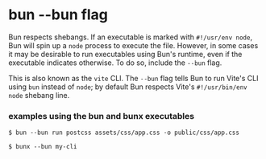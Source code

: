 # bun --bun flag

Bun respects shebangs. If an executable is marked with `#!/usr/env node`, Bun will
spin up a `node` process to execute the file. However, in some cases it may be desirable to run
executables using Bun's runtime, even if the executable indicates otherwise. To do so, include the
`--bun` flag.

This is also known as the `vite` CLI. The `--bun` flag tells Bun to run Vite's CLI using `bun` instead of
`node`; by default Bun respects Vite's `#!/usr/bin/env node` shebang line.

### examples using the bun and bunx executables

```shell
$ bun --bun run postcss assets/css/app.css -o public/css/app.css
```

```shell
$ bunx --bun my-cli
```
